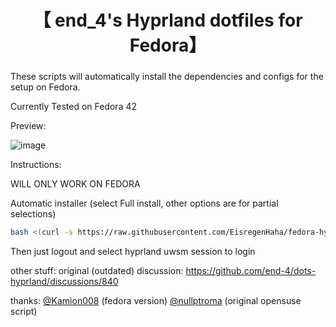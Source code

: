 <div align="center">
    <h1>【 end_4's Hyprland dotfiles for Fedora】</h1>
    <h3></h3>
</div>

These scripts will automatically install the dependencies and configs for the setup on Fedora.

Currently Tested on Fedora 42

Preview:

![image](https://github.com/user-attachments/assets/c824d283-de7a-4730-a310-d6b468a71689)

Instructions:

WILL ONLY WORK ON FEDORA

Automatic installer (select Full install, other options are for partial selections)

```bash
bash <(curl -s https://raw.githubusercontent.com/EisregenHaha/fedora-hyprland/main/setup.sh)
 ```
Then just logout and select hyprland uwsm session to login



other stuff:
original (outdated) discussion: https://github.com/end-4/dots-hyprland/discussions/840

thanks:
[@Kamion008](https://github.com/Kamion008) (fedora version)
[@nullptroma](https://github.com/nullptroma) (original opensuse script)
